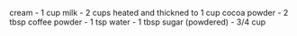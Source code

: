 cream - 1 cup
milk - 2 cups heated and thickned to 1 cup 
cocoa powder - 2 tbsp
coffee powder - 1 tsp
water - 1 tbsp
sugar (powdered) - 3/4 cup
